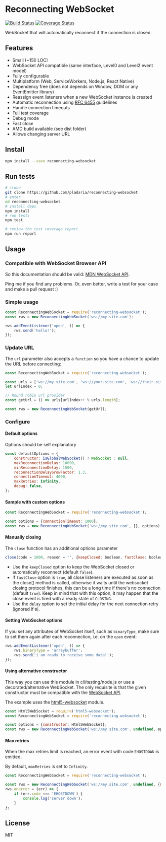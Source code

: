 # Reconnecting WebSocket
[![Build Status](https://travis-ci.org/pladaria/reconnecting-websocket.svg?branch=master)](https://travis-ci.org/pladaria/reconnecting-websocket)
[![Coverage Status](https://coveralls.io/repos/github/pladaria/reconnecting-websocket/badge.svg?branch=master)](https://coveralls.io/github/pladaria/reconnecting-websocket?branch=master)


WebSocket that will automatically reconnect if the connection is closed.

## Features

- Small (~150 LOC)
- WebSocket API compatible (same interface, Level0 and Level2 event model)
- Fully configurable
- Multiplatform (Web, ServiceWorkers, Node.js, React Native)
- Dependency free (does not depends on Window, DOM or any EventEmitter library)
- Reassign event listeners when a new WebSocket instance is created
- Automatic reconnection using [RFC 6455](https://tools.ietf.org/html/rfc6455#section-7.2.3) guidelines
- Handle connection timeouts
- Full test coverage
- Debug mode
- Fast close
- AMD build available (see dist folder)
- Allows changing server URL

## Install

```bash
npm install --save reconnecting-websocket
```

## Run tests

```bash
# clone
git clone https://github.com/pladaria/reconnecting-websocket
# enter
cd reconnecting-websocket
# install deps
npm install
# run tests
npm test

# review the test coverage report
npm run report
```

## Usage

### Compatible with WebSocket Browser API

So this documentation should be valid: [MDN WebSocket API](https://developer.mozilla.org/en-US/docs/Web/API/WebSocket).

Ping me if you find any problems. Or, even better, write a test for your case and make a pull request :)

### Simple usage

```javascript
const ReconnectingWebSocket = require('reconnecting-websocket');
const rws = new ReconnectingWebSocket('ws://my.site.com');

rws.addEventListener('open', () => {
    rws.send('hello!');
});
```

### Update URL

The `url` parameter also accepts a `function` so you have a chance to update the URL before connecting:

```javascript
const ReconnectingWebSocket = require('reconnecting-websocket');

const urls = ['ws://my.site.com', 'ws://your.site.com', 'ws://their.site.com'];
let urlIndex = 0;

// Round robin url provider
const getUrl = () => urls[urlIndex++ % urls.length];

const rws = new ReconnectingWebSocket(getUrl);
```

### Configure

#### Default options

Options should be self explanatory

```javascript
const defaultOptions = {
    constructor: isGlobalWebSocket() ? WebSocket : null,
    maxReconnectionDelay: 10000,
    minReconnectionDelay: 1500,
    reconnectionDelayGrowFactor: 1.3,
    connectionTimeout: 4000,
    maxRetries: Infinity,
    debug: false,
};
```

#### Sample with custom options

```javascript
const ReconnectingWebSocket = require('reconnecting-websocket');

const options = {connectionTimeout: 1000};
const rws = new ReconnectingWebSocket('ws://my.site.com', [], options);
```

#### Manually closing

The `close` function has an additional options parameter

```javascript
close(code = 1000, reason = '', {keepClosed: boolean, fastClose: boolean, delay: number})
```

- Use the `keepClosed` option to keep the WebSocket closed or automatically reconnect (default `false`).
- If `fastClose` option is `true`, all close listeners are executed as soon as the close() method is called, otherwise it waits until the websocket closing protocol finishes, this can be a long time if there's no connection (default `true`). Keep in mind that with this option, it may happen that the close event is fired with a ready state of `CLOSING`.
- Use the `delay` option to set the initial delay for the next connection retry (ignored if `0`).

#### Setting WebSocket options

If you set any attributes of WebSocket itself, such as `binaryType`, make sure to set them again after each reconnection, i.e. on the `open` event:

```javascript
rws.addEventListener('open', () => {
    rws.binaryType = 'arraybuffer';
    rws.send('i am ready to receive some data!');
});
```

#### Using alternative constructor

This way you can use this module in cli/testing/node.js or use a decorated/alternative WebSocket. The only requisite is that the given constructor must be compatible with the [WebSocket API](https://developer.mozilla.org/en-US/docs/Web/API/WebSocket).

The example uses the [html5-websocket](https://github.com/pladaria/html5-websocket) module.

```javascript
const Html5WebSocket = require('html5-websocket');
const ReconnectingWebSocket = require('reconnecting-websocket');

const options = {constructor: Html5WebSocket};
const rws = new ReconnectingWebSocket('ws://my.site.com', undefined, options);
```

#### Max retries

When the max retries limit is reached, an error event with code `EHOSTDOWN` is emitted.

By default, `maxRetries` is set to `Infinity`.

```javascript
const ReconnectingWebSocket = require('reconnecting-websocket');

const rws = new ReconnectingWebSocket('ws://my.site.com', undefined, {maxRetries: 3});
rws.onerror = (err) => {
    if (err.code === 'EHOSTDOWN') {
        console.log('server down');
    }
};
```

## License

MIT
